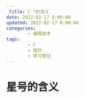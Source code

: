 ```yaml
---
 title: C *的含义
date: 2022-02-17 6:00:00
updated: 2022-02-17 6:00:00
categories:
        - 编程技术
tags:
        - C
        - 指针
        - 学习笔记
---
```


# 星号的含义

